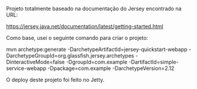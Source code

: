 Projeto totalmente baseado na documentação do Jersey encontrado na URL:

https://jersey.java.net/documentation/latest/getting-started.html

Como base, usei o seguinte comando para criar o projeto:

mvn archetype:generate -DarchetypeArtifactId=jersey-quickstart-webapp -DarchetypeGroupId=org.glassfish.jersey.archetypes -DinteractiveMode=false -DgroupId=com.example -DartifactId=simple-service-webapp -Dpackage=com.example -DarchetypeVersion=2.12

O deploy deste projeto foi feito no Jetty.
